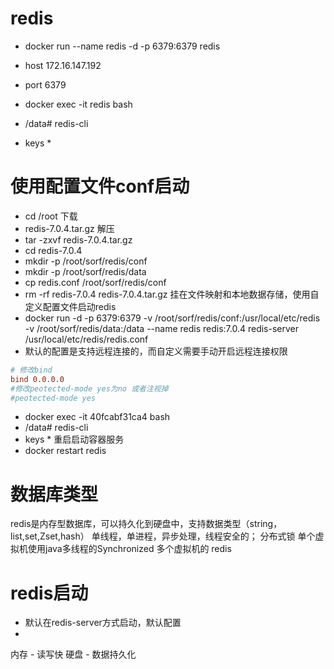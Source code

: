 # redis
- docker run --name redis -d -p 6379:6379 redis
- host 172.16.147.192
- port 6379

- docker exec -it redis bash
- /data# redis-cli
- keys *

# 使用配置文件conf启动
- cd /root
下载
- redis-7.0.4.tar.gz
解压
- tar -zxvf redis-7.0.4.tar.gz
- cd redis-7.0.4
- mkdir -p /root/sorf/redis/conf
- mkdir -p /root/sorf/redis/data
- cp redis.conf /root/sorf/redis/conf
- rm -rf redis-7.0.4  redis-7.0.4.tar.gz
挂在文件映射和本地数据存储，使用自定义配置文件启动redis
- docker run -d -p 6379:6379 -v /root/sorf/redis/conf:/usr/local/etc/redis -v /root/sorf/redis/data:/data --name redis redis:7.0.4 redis-server /usr/local/etc/redis/redis.conf
- 默认的配置是支持远程连接的，而自定义需要手动开启远程连接权限
```redis.conf
# 修改bind
bind 0.0.0.0
#修改peotected-mode yes为no 或者注视掉
#peotected-mode yes
```
- docker exec -it 40fcabf31ca4 bash
- /data# redis-cli
- keys *
重启启动容器服务
- docker restart redis

# 数据库类型
redis是内存型数据库，可以持久化到硬盘中，支持数据类型（string，list,set,Zset,hash）
单线程，单进程，异步处理，线程安全的；
分布式锁
单个虚拟机使用java多线程的Synchronized
多个虚拟机的 redis

# redis启动
- 默认在redis-server方式启动，默认配置
- 
内存 - 读写快
硬盘 - 数据持久化


